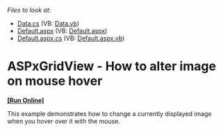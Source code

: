 <!-- default file list -->
*Files to look at*:

* [Data.cs](./CS/ASPxGridVIew/Data.cs) (VB: [Data.vb](./VB/ASPxGridVIew/Data.vb))
* [Default.aspx](./CS/ASPxGridVIew/Default.aspx) (VB: [Default.aspx](./VB/ASPxGridVIew/Default.aspx))
* [Default.aspx.cs](./CS/ASPxGridVIew/Default.aspx.cs) (VB: [Default.aspx.vb](./VB/ASPxGridVIew/Default.aspx.vb))
<!-- default file list end -->
# ASPxGridView - How to alter image on mouse hover
<!-- run online -->
**[[Run Online]](https://codecentral.devexpress.com/e4871/)**
<!-- run online end -->


<p>This example demonstrates how to change a currently displayed image when you hover over it with the mouse.</p>

<br/>


